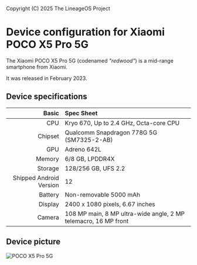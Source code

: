 Copyright (C) 2025 The LineageOS Project

Device configuration for Xiaomi POCO X5 Pro 5G
=========================================

The Xiaomi POCO X5 Pro 5G (codenamed _"redwood"_) is a mid-range smartphone from Xiaomi.

It was released in February 2023.

## Device specifications

Basic   | Spec Sheet
-------:|:-------------------------
CPU     | Kryo 670, Up to 2.4 GHz, Octa-core CPU
Chipset | Qualcomm Snapdragon 778G 5G (SM7325-2-AB)
GPU     | Adreno 642L
Memory  | 6/8 GB, LPDDR4X
Storage | 128/256 GB, UFS 2.2
Shipped Android Version | 12
Battery | Non-removable 5000 mAh
Display | 2400 x 1080 pixels, 6.67 inches
Camera  | 108 MP main, 8 MP ultra-wide angle, 2 MP telemacro, 16 MP front

## Device picture

![POCO X5 Pro 5G](https://cdn1.coppel.com/images/catalog/mkp/7462/3000/74621343-1.jpg "POCO X5 Pro 5G")
